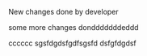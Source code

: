 New changes done by developer

some more changes dondddddddeddd


cccccc
sgsfdgdsfgdfsgsfd
dsfgfdgdsf
